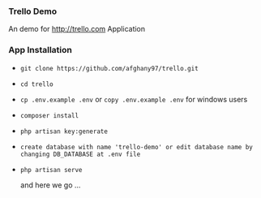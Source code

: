 ### Trello Demo
An demo for http://trello.com Application
### App Installation

- ```git clone https://github.com/afghany97/trello.git```
- ```cd trello```
- ```cp .env.example .env``` or ```copy .env.example .env``` for windows users
- ```composer install```
- ```php artisan key:generate```
- ```create database with name 'trello-demo' or edit database name by changing DB_DATABASE at .env file```
- ```php artisan serve```

    and here we go ...
